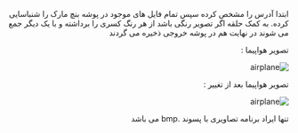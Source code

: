 <div dir = "rtl">
ابتدا آدرس را مشخص کرده سپس تمام فایل های موجود در پوشه بنچ مارک را شنباسایی کرده.
 به کمک حلقه اگر تصویر رنگی باشد از هر رنگ کسری را برداشته و با یک دیگر جمع می شوند
 در نهایت هم در پوشه خروجی ذخیره می گردند
 
 تصویر هواپیما :
 
 ![airplane](https://user-images.githubusercontent.com/80279784/113253536-a09b7300-92da-11eb-882b-43efb703aed7.png)


تصویر هواپیما بعد از تغییر :

![airplane](https://user-images.githubusercontent.com/80279784/113253637-bdd04180-92da-11eb-95d2-56c5274a24c9.png)


تنها ایراد برنامه تصاویری با پسوند .bmp می باشد

</div>
